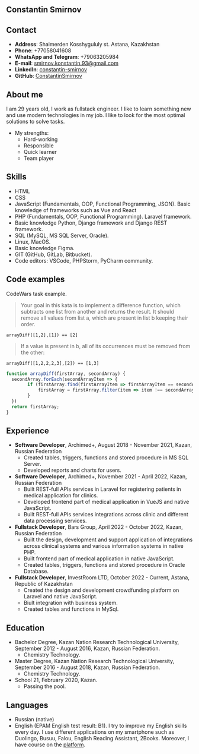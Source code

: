 Constantin Smirnov
---

Contact
---
* **Address**: Shaimerden Kosshygululy st. Astana, Kazakhstan
* **Phone**: +77058041608
* **WhatsApp and Telegram**: +79063205984
* **E-mail**: smirnov.konstantin.93@gmail.com
* **LinkedIn**: [constantin-smirnov](https://www.linkedin.com/in/%D0%BA%D0%BE%D0%BD%D1%81%D1%82%D0%B0%D0%BD%D1%82%D0%B8%D0%BD-%D1%81%D0%BC%D0%B8%D1%80%D0%BD%D0%BE%D0%B2-37800b251/)
* **GitHub**: [ConstantinSmirnov](https://github.com/ConstantinSmirnov)

About me
---
I am 29 years old, I work as fullstack engineer. I like to learn something new and use modern
technologies in my job. I like to look for the most optimal solutions to solve tasks.
* My strengths:
  * Hard-working
  * Responsible
  * Quick learner
  * Team player

Skills
---
* HTML
* CSS
* JavaScript (Fundamentals, OOP, Functional Programming, JSON).
  Basic knowledge of frameworks such as Vue and React
* PHP (Fundamentals, OOP, Functional Programming). Laravel framework.
* Basic knowledge Python, Django framework and Django REST framework.
* SQL (MySQL, MS SQL Server, Oracle).
* Linux, MacOS.
* Basic knowledge Figma.
* GIT (GitHub, GitLab, Bitbucket).
* Code editors: VSCode, PHPStorm, PyCharm community.

Code examples
---
CodeWars task example.
>Your goal in this kata is to implement a difference function, which subtracts one list from another and returns the result.
It should remove all values from list a, which are present in list b keeping their order.

```arrayDiff([1,2],[1]) == [2]```

>If a value is present in b, all of its occurrences must be removed from the other:

```arrayDiff([1,2,2,2,3],[2]) == [1,3]```

```javascript
function arrayDiff(firstArray, secondArray) {
  secondArray.forEach(secondArrayItem => {
        if (firstArray.find(firstArrayItem => firstArrayItem == secondArrayItem) !== undefined) {
            firstArray = firstArray.filter(item => item !== secondArrayItem)
        }
  })
  return firstArray;
}
```

Experience
---
* **Software Developer**, Archimed+, August 2018 - November 2021, Kazan, Russian Federation
  * Created tables, triggers, functions and stored procedure in MS SQL Server.
  * Developed reports and charts for users.
* **Software Developer**, Archimed+, November 2021 - April 2022, Kazan, Russian Federation
  * Built REST-full APIs services in Laravel for registering patients in medical application for clinics.
  * Developed frontend part of medical application in VueJS and native JavaScript.
  * Built REST-full APIs services integrations across clinic and different data processing services.
* **Fullstack Developer**, Bars Group, April 2022 - October 2022, Kazan, Russian Federation
  * Built the design, development and support application of integrations across clinical systems
    and various information systems in native PHP.
  * Built frontend part of medical application in native JavaScript.
  * Created tables, triggers, functions and stored procedure in Oracle Database.
* **Fullstack Developer**, InvestRoom LTD, October 2022 - Current, Astana, Republic of Kazakhstan
  * Сreated the design and development crowdfunding platform on Laravel and native JavaScript.
  * Biult integration with business system.
  * Created tables and functions in MySql.

Education
---
* Bachelor Degree, Kazan Nation Research Technological University, 
September 2012 - August 2016, Kazan, Russian Federation.
  * Chemistry Technology.
* Master Degree, Kazan Nation Research Technological University, 
September 2016 - August 2018, Kazan, Russian Federation.
  * Chemistry Technology.
* School 21, February 2020, Kazan.
  * Passing the pool.

Languages
---
* Russian (native)
* English (EPAM English test result: B1). I try to improve my English skills every day. I use different
applications on my smartphone such as Duolingo, Busuu, Falou, English Reading Assistant, 2Books.
Moreover, I have course on the [platform](https://englishwithlucy.teachable.com/courses).
